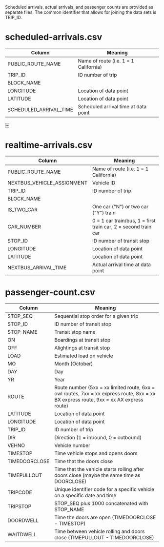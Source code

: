 Scheduled arrivals, actual arrivals, and passenger counts are provided as separate files. The common identifier that allows for joining the data sets is TRIP_ID.

# scheduled-arrivals.csv

| Column  | Meaning |
| ------- | ----------- |
| PUBLIC_ROUTE_NAME | Name of route (i.e. 1 = 1 California) |
| TRIP_ID | ID number of trip |
| BLOCK_NAME | |
| LONGITUDE | Location of data point |
| LATITUDE | Location of data point |
| SCHEDULED_ARRIVAL_TIME | Scheduled arrival time at data point |
￼

# realtime-arrivals.csv

| Column  | Meaning |
| ------- | ----------- |
| PUBLIC_ROUTE_NAME | Name of route (i.e. 1 = 1 California) |
| NEXTBUS_VEHICLE_ASSIGNMENT | Vehicle ID |
| TRIP_ID | ID number of trip |
| BLOCK_NAME | |
| IS_TWO_CAR | One car ("N") or two car ("Y") train |
| CAR_NUMBER | 0 = 1 car train/bus, 1 = first train car, 2 = second train car |
| STOP_ID | ID number of transit stop |
| LONGITUDE | Location of data point |
| LATITUDE | Location of data point |
| NEXTBUS_ARRIVAL_TIME | Actual arrival time at data point |

# passenger-count.csv

| Column        | Meaning |
| -------       | ----------- |
| STOP_SEQ      | Sequential stop order for a given trip |
| STOP_ID       | ID number of transit stop |
| STOP_NAME     | Transit stop name |
| ON            | Boardings at transit stop |
| OFF           | Alightings at transit stop |
| LOAD          | Estimated load on vehicle |
| MO            | Month (October) |
| DAY           | Day |
| YR            | Year |
| ROUTE         | Route number (5xx = xx limited route, 6xx = owl routes, 7xx = xx express route, 8xx = xx BX express route, 9xx = xx AX express route) |
| LATITUDE      | Location of data point |
| LONGITUDE     | Location of data point |
| TRIP_ID       | ID number of trip |
| DIR           | Direction (1 = inbound, 0 = outbound) | 
| VEHNO         | Vehicle number |
| TIMESTOP      | Time vehicle stops and opens doors |
| TIMEDOORCLOSE | Time that the doors close |
| TIMEPULLOUT   | Time that the vehicle starts rolling after doors close (maybe the same time as DOORCLOSE) |
| TRIPCODE      | Unique identifier code for a specific vehicle on a specific date and time |
| TRIPSTOP      | STOP_SEQ plus 1000 concatenated with STOP_NAME |
| DOORDWELL     | Time the doors are open (TIMEDOORCLOSE - TIMESTOP) | 
| WAITDWELL     | Time between vehicle rolling and doors close (TIMEPULLOUT - TIMEDOORCLOSE) | 
